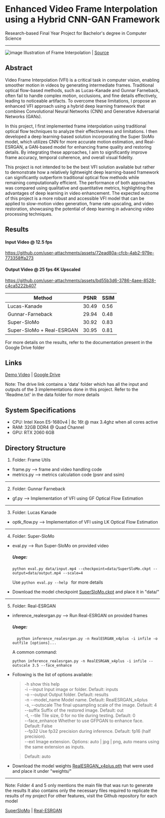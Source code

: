 # Enhanced Video Frame Interpolation using a Hybrid CNN-GAN Framework

Research-based Final Year Project for Bachelor's degree in Computer Science

------------------------------------------------------------------------------------------------------------

![image](https://github.com/user-attachments/assets/257740a8-4d30-453e-bf06-3e7f1d287de0)
Illustration of Frame Interpolation | [Source](https://commons.wikimedia.org/wiki/File:Motion_interpolation_example.jpg)

## Abstract

Video Frame Interpolation (VFI) is a critical task in computer vision, enabling smoother motion in videos by generating intermediate frames. Traditional optical flow-based methods, such as Lucas-Kanade and Gunnar Farneback, often fail to handle complex motion, occlusions, and fine details effectively, leading to noticeable artifacts. To overcome these limitations, I propose an enhanced VFI approach using a hybrid deep learning framework that combines Convolutional Neural Networks (CNN) and Generative Adversarial Networks (GANs).

In this project, I first implemented frame interpolation using traditional optical flow techniques to analyze their effectiveness and limitations. I then developed a deep learning-based solution incorporating the Super SloMo model, which utilizes CNN for more accurate motion estimation, and Real-ESRGAN, a GAN-based model for enhancing frame quality and restoring details. By integrating these approaches, I aim to significantly improve frame accuracy, temporal coherence, and overall visual fidelity.

This project is not intended to be the best VFI solution available but rather to demonstrate how a relatively lightweight deep learning-based framework can significantly outperform traditional optical flow methods while remaining computationally efficient. The performance of both approaches was compared using qualitative and quantitative metrics, highlighting the advantages of deep learning in video enhancement. The expected outcome of this project is a more robust and accessible VFI model that can be applied to slow-motion video generation, frame rate upscaling, and video restoration, showcasing the potential of deep learning in advancing video processing techniques.

## Results

#### Input Video @ 12.5 fps

https://github.com/user-attachments/assets/72ead80a-cfcb-4ab2-979e-773358ffa273


#### Output Video @ 25 fps 4K Upscaled

https://github.com/user-attachments/assets/bd55b3d6-3786-4aee-8528-c4ca5222b407


| Method                     | PSNR   | SSIM  |
| -------------------------- | ------ | ----- |
| Lucas-Kanade               | 30.49  | 0.56  |
| Gunnar-Farneback           | 29.94  | 0.48  |
| Super-SloMo                | 30.92  | 0.83  |
| Super-SloMo + Real-ESRGAN  | 30.95  | 0.81  |

For more details on the results, refer to the documentation present in the Google Drive folder

## Links

[Demo Video](https://www.youtube.com/watch?v=W2cAjZULx2U) | [Google Drive](https://drive.google.com/drive/folders/1CQSXuuCh6Pmf6hjtWDWnntrJCrHuCaUr?usp=sharing)  

Note: The drive link contains a 'data' folder which has all the input and outputs of the 3 implementations done in this project. Refer to the 'Readme.txt' in the data folder for more details

## System Specifications

- CPU: Intel Xeon E5-1680v4 | 8c 16t @ max 3.4ghz when all cores active
- RAM: 32GB DDR4 @ Quad Channel
- GPU: RTX 2060 6GB

## Directory Structure

1) Folder: Frame Utils

- frame.py --> frame and video handling code
- metrics.py --> metrics calculation code (psnr and ssim)
---------------------------------------------------------------------------------------------------------------

2) Folder: Gunnar Farneback

- gf.py --> Implementation of VFI using GF Optical Flow Estimation
---------------------------------------------------------------------------------------------------------------

3) Folder: Lucas Kanade

- optk_flow.py --> Implementation of VFI using LK Optical Flow Estimation
---------------------------------------------------------------------------------------------------------------

4) Folder: Super-SloMo

- eval.py --> Run Super-SloMo on provided video

   ##### Usage:

  ``` python eval.py data/input.mp4 --checkpoint=data/SuperSloMo.ckpt --output=data/output.mp4 --scale=4 ```

  Use ```python eval.py --help ``` for more details

- Download the model checkpoint [SuperSloMo.ckpt](https://drive.google.com/file/d/1IvobLDbRiBgZr3ryCRrWL8xDbMZ-KnpF/view) and place it in "data/"
---------------------------------------------------------------------------------------------------------------

5) Folder: Real-ESRGAN

- inference_realesrgan.py --> Run Real-ESRGAN on provided frames

   ##### Usage: 

        python inference_realesrgan.py -n RealESRGAN_x4plus -i infile -o outfile [options]...

   A common command: 

     ```python inference_realesrgan.py -n RealESRGAN_x4plus -i infile --outscale 3.5 --face_enhance ```

- Following is the list of options available:

   >  -h                   show this help <br/>
   >  -i --input           Input image or folder. Default: inputs <br/>
   >  -o --output          Output folder. Default: results <br/>
   >  -n --model_name      Model name. Default: RealESRGAN_x4plus <br/>
   >  -s, --outscale       The final upsampling scale of the image. Default: 4 <br/>
   >  --suffix             Suffix of the restored image. Default: out <br/>
   >  -t, --tile           Tile size, 0 for no tile during testing. Default: 0 <br/>
   >  --face_enhance       Whether to use GFPGAN to enhance face. Default: False <br/>
   >  --fp32               Use fp32 precision during inference. Default: fp16 (half precision). <br/>
   >  --ext                Image extension. Options: auto | jpg | png, auto means using the same extension as inputs.
  
   > Default: auto

- Download the model weights [RealESRGAN_x4plus.pth](https://github.com/xinntao/Real-ESRGAN/releases/download/v0.1.0/RealESRGAN_x4plus.pth) that were used and place it under "weights/"
---------------------------------------------------------------------------------------------------------------

Note: Folder 4 and 5 only mentions the main file that was run to generate the results
      It also contains only the necessary files required to replicate the results of my project
      For other features, visit the Github repository for each model

  [SuperSloMo](https://github.com/avinashpaliwal/Super-SloMo) | 
  [Real-ESRGAN](https://github.com/xinntao/Real-ESRGAN)
